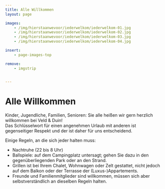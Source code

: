 ```yaml
---
title: Alle Willkommen
layout: page

images:
    - /img/hierstaanwevoor/iederwelkom/iederwelkom-01.jpg
    - /img/hierstaanwevoor/iederwelkom/iederwelkom-02.jpg
    - /img/hierstaanwevoor/iederwelkom/iederwelkom-03.jpg
    - /img/hierstaanwevoor/iederwelkom/iederwelkom-04.jpg

insert:
    - page-images-top

remove:
    - imgstrip
    

---
```


# Alle Willkommen
Kinder, Jugendliche, Familien, Senioren: Sie alle heißen wir gern herzlich willkommen bei Veld & Duin!<br>
Das Schlüsselwort für einen angenehmen Urlaub mit anderen ist gegenseitiger Respekt und der ist daher für uns entscheidend.

Einige Regeln, an die sich jeder halten muss:

- Nachtruhe (22 bis 8 Uhr)
- Ballspiele: auf dem Campingplatz untersagt; gehen Sie dazu in den gegenüberliegenden Park oder an den Strand.
- Grillen ist bei Ihrem Chalet, Wohnwagen oder Zelt gestattet, nicht jedoch auf dem Balkon oder der Terrasse der (Luxus-)Appartements. 
- Freunde und Familienmitglieder sind willkommen, müssen sich aber selbstverständlich an dieselben Regeln halten.

